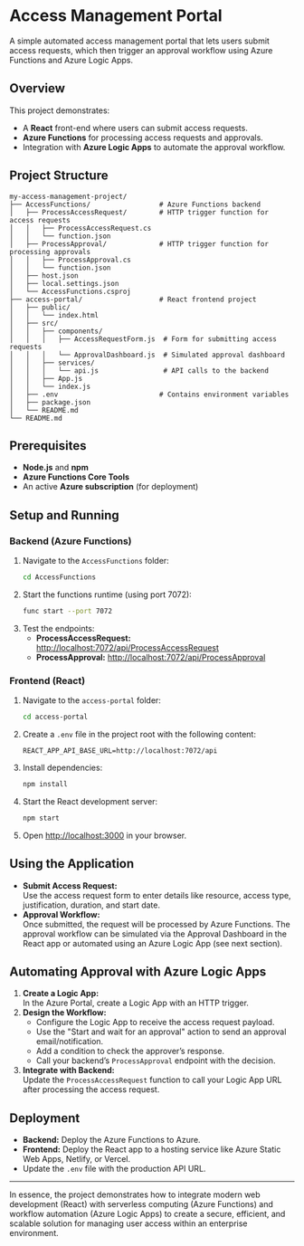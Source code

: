 # Access Management Portal

A simple automated access management portal that lets users submit access requests, which then trigger an approval workflow using Azure Functions and Azure Logic Apps.

## Overview

This project demonstrates:
- A **React** front-end where users can submit access requests.
- **Azure Functions** for processing access requests and approvals.
- Integration with **Azure Logic Apps** to automate the approval workflow.

## Project Structure

```
my-access-management-project/
├── AccessFunctions/                 # Azure Functions backend
│   ├── ProcessAccessRequest/        # HTTP trigger function for access requests
│   │   ├── ProcessAccessRequest.cs  
│   │   └── function.json             
│   ├── ProcessApproval/             # HTTP trigger function for processing approvals
│   │   ├── ProcessApproval.cs        
│   │   └── function.json             
│   ├── host.json                    
│   ├── local.settings.json          
│   └── AccessFunctions.csproj       
├── access-portal/                   # React frontend project
│   ├── public/
│   │   └── index.html               
│   ├── src/
│   │   ├── components/
│   │   │   ├── AccessRequestForm.js  # Form for submitting access requests
│   │   │   └── ApprovalDashboard.js  # Simulated approval dashboard
│   │   ├── services/
│   │   │   └── api.js                # API calls to the backend
│   │   ├── App.js                    
│   │   └── index.js                  
│   ├── .env                         # Contains environment variables
│   ├── package.json                 
│   └── README.md                    
└── README.md                        
```

## Prerequisites

- **Node.js** and **npm**
- **Azure Functions Core Tools**
- An active **Azure subscription** (for deployment)

## Setup and Running

### Backend (Azure Functions)

1. Navigate to the `AccessFunctions` folder:
   ```bash
   cd AccessFunctions
   ```
2. Start the functions runtime (using port 7072):
   ```bash
   func start --port 7072
   ```
3. Test the endpoints:
   - **ProcessAccessRequest:** [http://localhost:7072/api/ProcessAccessRequest](http://localhost:7072/api/ProcessAccessRequest)
   - **ProcessApproval:** [http://localhost:7072/api/ProcessApproval](http://localhost:7072/api/ProcessApproval)

### Frontend (React)

1. Navigate to the `access-portal` folder:
   ```bash
   cd access-portal
   ```
2. Create a `.env` file in the project root with the following content:
   ```env
   REACT_APP_API_BASE_URL=http://localhost:7072/api
   ```
3. Install dependencies:
   ```bash
   npm install
   ```
4. Start the React development server:
   ```bash
   npm start
   ```
5. Open [http://localhost:3000](http://localhost:3000) in your browser.

## Using the Application

- **Submit Access Request:**  
  Use the access request form to enter details like resource, access type, justification, duration, and start date.  
- **Approval Workflow:**  
  Once submitted, the request will be processed by Azure Functions. The approval workflow can be simulated via the Approval Dashboard in the React app or automated using an Azure Logic App (see next section).

## Automating Approval with Azure Logic Apps

1. **Create a Logic App:**  
   In the Azure Portal, create a Logic App with an HTTP trigger.
2. **Design the Workflow:**  
   - Configure the Logic App to receive the access request payload.
   - Use the "Start and wait for an approval" action to send an approval email/notification.
   - Add a condition to check the approver’s response.
   - Call your backend’s `ProcessApproval` endpoint with the decision.
3. **Integrate with Backend:**  
   Update the `ProcessAccessRequest` function to call your Logic App URL after processing the access request.

## Deployment

- **Backend:** Deploy the Azure Functions to Azure.
- **Frontend:** Deploy the React app to a hosting service like Azure Static Web Apps, Netlify, or Vercel.
- Update the `.env` file with the production API URL.

---

In essence, the project demonstrates how to integrate modern web development (React) with serverless computing (Azure Functions) and workflow automation (Azure Logic Apps) to create a secure, efficient, and scalable solution for managing user access within an enterprise environment.